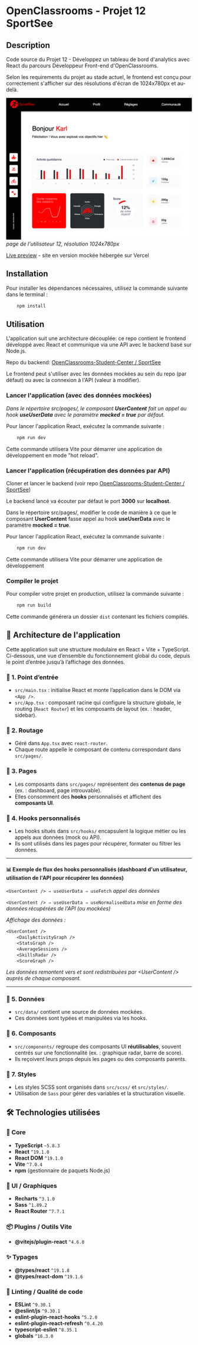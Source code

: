 # OpenClassrooms - Projet 12 SportSee

## Description

Code source du Projet 12 - Développez un tableau de bord d'analytics avec React du parcours Développeur Front-end d'OpenClassrooms.

Selon les requirements du projet au stade actuel, le frontend est conçu pour 
correctement s'afficher sur des résolutions d'écran de 1024x780px et au-delà.

![1024x780 screenshot](./sportsee/public/assets/screenshot_1024x780.png)
_page de l'utilisateur 12, résolution 1024x780px_

[Live preview](https://oc-p12-sportsee.vercel.app/user/12) - site en version 
mockée hébergée sur Vercel

## Installation

Pour installer les dépendances nécessaires, utilisez la commande suivante dans le terminal :

```bash
    npm install
```

## Utilisation

L'application suit une architecture découplée: ce repo contient le frontend 
développé avec React et communique via une API avec le backend basé sur Node.js.

Repo du backend: [OpenClassrooms-Student-Center / SportSee](https://github.com/OpenClassrooms-Student-Center/SportSee)

Le frontend peut s'utiliser avec les données mockées au sein du repo
(par défaut) ou avec la connexion à l'API (valeur à modifier).

### Lancer l'application (avec des données mockées)

_Dans le répertoire src/pages/, le composant **UserContent** fait un appel au 
hook **useUserData** avec le paramètre **mocked = true** par défaut._

Pour lancer l'application React, exécutez la commande suivante :

```bash
    npm run dev
```

Cette commande utilisera Vite pour démarrer une application de développement en mode "hot reload".

### Lancer l'application (récupération des données par API)

Cloner et lancer le backend (voir repo [OpenClassrooms-Student-Center / 
SportSee](https://github.com/OpenClassrooms-Student-Center/SportSee))

Le backend lancé va écouter par défaut le port **3000** sur **localhost**.

Dans le répertoire src/pages/, modifier le code de manière à ce que le 
composant **UserContent** fasse appel au hook **useUserData** avec le 
paramètre **mocked = true**.

Pour lancer l'application React, exécutez la commande suivante :

```bash
    npm run dev
```

Cette commande utilisera Vite pour démarrer une application de développement

### Compiler le projet

Pour compiler votre projet en production, utilisez la commande suivante :

```bash
    npm run build
```

Cette commande générera un dossier `dist` contenant les fichiers compilés.

## 🧭 Architecture de l'application

Cette application suit une structure modulaire en React + Vite + TypeScript. Ci-dessous, une vue d’ensemble du fonctionnement global du code, depuis le point d’entrée jusqu’à l’affichage des données.

### 🔹 1. Point d’entrée

- `src/main.tsx` : initialise React et monte l’application dans le DOM via `<App />`.
- `src/App.tsx` : composant racine qui configure la structure globale, le routing (`React Router`) et les composants de layout (ex. : header, sidebar).

### 🔹 2. Routage

- Géré dans `App.tsx` avec `react-router`.
- Chaque route appelle le composant de contenu correspondant dans `src/pages/`.

### 🔹 3. Pages

- Les composants dans `src/pages/` représentent des **contenus de page** (ex. : 
  dashboard, page introuvable).
- Elles consomment des **hooks** personnalisés et affichent des **composants UI**.

### 🔹 4. Hooks personnalisés

- Les hooks situés dans `src/hooks/` encapsulent la logique métier ou les appels aux données (mock ou API).
- Ils sont utilisés dans les pages pour récupérer, formater ou filtrer les données.

---

#### 📊 Exemple de flux des hooks personnalisés (dashboard d'un utilisateur, utilisation de l'API pour récupérer les données)

`<UserContent /> ⇒ useUserData ⇒ useFetch` _appel des données_

`<UserContent /> ⇒ useUserData ⇒ useNormalisedData` _mise en forme des 
données récupérées de l'API (ou mockées)_

_Affichage des données :_
```
<UserContent />
    <DailyActivityGraph />
    <StatsGraph />
    <AverageSessions />
    <SkillsRadar />
    <ScoreGraph />
```

_Les données remontent vers et sont redistribuées par \<UserContent /> 
auprès de chaque composant._

---

### 🔹 5. Données

- `src/data/` contient une source de données mockées.
- Ces données sont typées et manipulées via les hooks.

### 🔹 6. Composants

- `src/components/` regroupe des composants UI **réutilisables**, souvent centrés sur une fonctionnalité (ex. : graphique radar, barre de score).
- Ils reçoivent leurs props depuis les pages ou des composants parents.

### 🔹 7. Styles

- Les styles SCSS sont organisés dans `src/scss/` et `src/styles/`.
- Utilisation de `Sass` pour gérer des variables et la structuration visuelle.


## 🛠️ Technologies utilisées

### 🔧 Core
- **TypeScript** `~5.8.3`
- **React** `^19.1.0`
- **React DOM** `^19.1.0`
- **Vite** `^7.0.4`
- **npm** (gestionnaire de paquets Node.js)

### 🎨 UI / Graphiques
- **Recharts** `^3.1.0`
- **Sass** `^1.89.2`
- **React Router** `^7.7.1`

### 📦 Plugins / Outils Vite
- **@vitejs/plugin-react** `^4.6.0`

### ✨ Typages
- **@types/react** `^19.1.8`
- **@types/react-dom** `^19.1.6`

### 🧹 Linting / Qualité de code
- **ESLint** `^9.30.1`
- **@eslint/js** `^9.30.1`
- **eslint-plugin-react-hooks** `^5.2.0`
- **eslint-plugin-react-refresh** `^0.4.20`
- **typescript-eslint** `^8.35.1`
- **globals** `^16.3.0`

